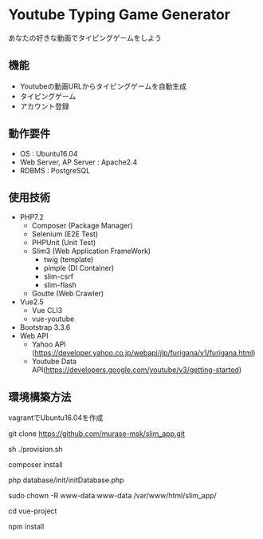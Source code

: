 # Youtube Typing Game Generator

あなたの好きな動画でタイピングゲームをしよう

## 機能
  - Youtubeの動画URLからタイピングゲームを自動生成
  - タイピングゲーム
  - アカウント登録

## 動作要件
  - OS : Ubuntu16.04
  - Web Server, AP Server : Apache2.4
  - RDBMS : PostgreSQL

## 使用技術
  - PHP7.2
    - Composer (Package Manager)
    - Selenium (E2E Test)
    - PHPUnit (Unit Test)
    - Slim3 (Web Application FrameWork)
      - twig (template)
      - pimple (DI Container)
      - slim-csrf
      - slim-flash
    - Goutte (Web Crawler)
  - Vue2.5
    - Vue CLI3
    - vue-youtube
  - Bootstrap 3.3.6
  - Web API
    - Yahoo API (https://developer.yahoo.co.jp/webapi/jlp/furigana/v1/furigana.html)
    - Youtube Data API(https://developers.google.com/youtube/v3/getting-started)

## 環境構築方法
vagrantでUbuntu16.04を作成

git clone https://github.com/murase-msk/slim_app.git

sh ./provision.sh

composer install

php database/init/initDatabase.php

sudo chown -R www-data:www-data /var/www/html/slim_app/

cd vue-project

npm install

